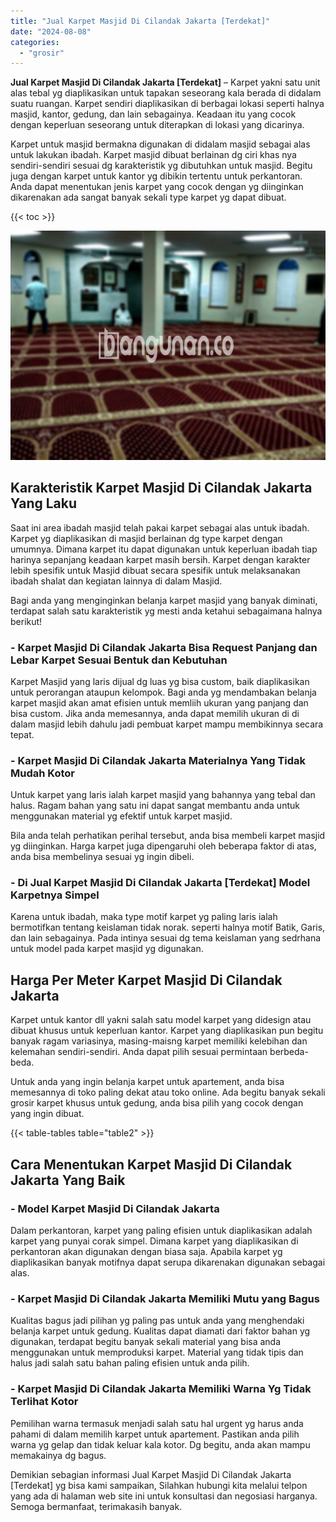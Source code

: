 ```yaml
---
title: "Jual Karpet Masjid Di Cilandak Jakarta [Terdekat]"
date: "2024-08-08"
categories: 
  - "grosir"
---
```


**Jual Karpet Masjid Di Cilandak Jakarta \[Terdekat\]** – Karpet yakni satu unit alas tebal yg diaplikasikan untuk tapakan seseorang kala berada di didalam suatu ruangan. Karpet sendiri diaplikasikan di berbagai lokasi seperti halnya masjid, kantor, gedung, dan lain sebagainya. Keadaan itu yang cocok dengan keperluan seseorang untuk diterapkan di lokasi yang dicarinya.

Karpet untuk masjid bermakna digunakan di didalam masjid sebagai alas untuk lakukan ibadah. Karpet masjid dibuat berlainan dg ciri khas nya sendiri-sendiri sesuai dg karakteristik yg dibutuhkan untuk masjid. Begitu juga dengan karpet untuk kantor yg dibikin tertentu untuk perkantoran. Anda dapat menentukan jenis karpet yang cocok dengan yg diinginkan dikarenakan ada sangat banyak sekali type karpet yg dapat dibuat.

{{< toc >}}

![Jual Karpet Masjid Di Cilandak Jakarta [Terdekat]](/images/grosir-karpet-murah-63.png)

## Karakteristik Karpet Masjid Di Cilandak Jakarta Yang Laku

Saat ini area ibadah masjid telah pakai karpet sebagai alas untuk ibadah. Karpet yg diaplikasikan di masjid berlainan dg type karpet dengan umumnya. Dimana karpet itu dapat digunakan untuk keperluan ibadah tiap harinya sepanjang keadaan karpet masih bersih. Karpet dengan karakter lebih spesifik untuk Masjid dibuat secara spesifik untuk melaksanakan ibadah shalat dan kegiatan lainnya di dalam Masjid.

Bagi anda yang menginginkan belanja karpet masjid yang banyak diminati, terdapat salah satu karakteristik yg mesti anda ketahui sebagaimana halnya berikut!

### \- Karpet Masjid Di Cilandak Jakarta Bisa Request Panjang dan Lebar Karpet Sesuai Bentuk dan Kebutuhan

Karpet Masjid yang laris dijual dg luas yg bisa custom, baik diaplikasikan untuk perorangan ataupun kelompok. Bagi anda yg mendambakan belanja karpet masjid akan amat efisien untuk memliih ukuran yang panjang dan bisa custom. Jika anda memesannya, anda dapat memilih ukuran di di dalam masjid lebih dahulu jadi pembuat karpet mampu membikinnya secara tepat.

### \- Karpet Masjid Di Cilandak Jakarta Materialnya Yang Tidak Mudah Kotor

Untuk karpet yang laris ialah karpet masjid yang bahannya yang tebal dan halus. Ragam bahan yang satu ini dapat sangat membantu anda untuk menggunakan material yg efektif untuk karpet masjid.

Bila anda telah perhatikan perihal tersebut, anda bisa membeli karpet masjid yg diinginkan. Harga karpet juga dipengaruhi oleh beberapa faktor di atas, anda bisa membelinya sesuai yg ingin dibeli.

### \- Di Jual Karpet Masjid Di Cilandak Jakarta \[Terdekat\] Model Karpetnya Simpel

Karena untuk ibadah, maka type motif karpet yg paling laris ialah bermotifkan tentang keislaman tidak norak. seperti halnya motif Batik, Garis, dan lain sebagainya. Pada intinya sesuai dg tema keislaman yang sedrhana untuk model pada karpet masjid yg digunakan.

## Harga Per Meter Karpet Masjid Di Cilandak Jakarta

Karpet untuk kantor dll yakni salah satu model karpet yang didesign atau dibuat khusus untuk keperluan kantor. Karpet yang diaplikasikan pun begitu banyak ragam variasinya, masing-maisng karpet memiliki kelebihan dan kelemahan sendiri-sendiri. Anda dapat pilih sesuai permintaan berbeda-beda.

Untuk anda yang ingin belanja karpet untuk apartement, anda bisa memesannya di toko paling dekat atau toko online. Ada begitu banyak sekali grosir karpet khusus untuk gedung, anda bisa pilih yang cocok dengan yang ingin dibuat.

{{< table-tables table="table2" >}}

## Cara Menentukan Karpet Masjid Di Cilandak Jakarta Yang Baik

### \- Model Karpet Masjid Di Cilandak Jakarta

Dalam perkantoran, karpet yang paling efisien untuk diaplikasikan adalah karpet yang punyai corak simpel. Dimana karpet yang diaplikasikan di perkantoran akan digunakan dengan biasa saja. Apabila karpet yg diaplikasikan banyak motifnya dapat serupa dikarenakan digunakan sebagai alas.

### \- Karpet Masjid Di Cilandak Jakarta Memiliki Mutu yang Bagus

Kualitas bagus jadi pilihan yg paling pas untuk anda yang menghendaki belanja karpet untuk gedung. Kualitas dapat diamati dari faktor bahan yg digunakan, terdapat begitu banyak sekali material yang bisa anda menggunakan untuk memproduksi karpet. Material yang tidak tipis dan halus jadi salah satu bahan paling efisien untuk anda pilih.

### \- Karpet Masjid Di Cilandak Jakarta Memiliki Warna Yg Tidak Terlihat Kotor

Pemilihan warna termasuk menjadi salah satu hal urgent yg harus anda pahami di dalam memilih karpet untuk apartement. Pastikan anda pilih warna yg gelap dan tidak keluar kala kotor. Dg begitu, anda akan mampu memakainya dg bagus.

Demikian sebagian informasi Jual Karpet Masjid Di Cilandak Jakarta \[Terdekat\] yg bisa kami sampaikan, Silahkan hubungi kita melalui telpon yang ada di halaman web site ini untuk konsultasi dan negosiasi harganya. Semoga bermanfaat, terimakasih banyak.
